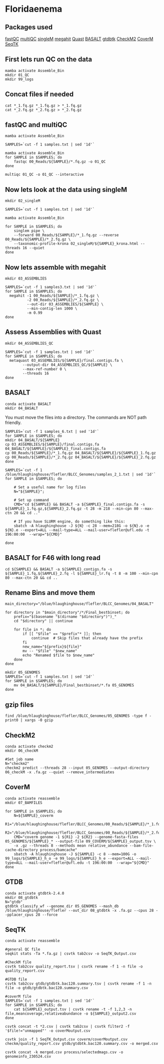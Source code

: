# Floridaenema

## Packages used 
[fastQC](https://github.com/s-andrews/FastQC)
[multiQC](https://multiqc.info/)
[singleM](https://github.com/wwood/singlem)
[megahit](https://github.com/voutcn/megahit)
[Quast](https://github.com/ablab/quast)
[BASALT](https://github.com/EMBL-PKU/BASALT)
[gtdbtk](https://github.com/Ecogenomics/GTDBTk)
[CheckM2](https://github.com/chklovski/CheckM2)
[CoverM](https://github.com/wwood/CoverM)
[SeqTK](https://github.com/lh3/seqtk)

## First lets run QC on the data
```
mamba activate Assemble_Bin
mkdir 01_QC
mkdir 99_logs
```
## Concat files if needed
```
cat *_1.fq.gz *_1.fq.gz > *_1.fq.gz
cat *_2.fq.gz *_2.fq.gz > *_2.fq.gz
```
## fastQC and multiQC
```
mamba activate Assemble_Bin

SAMPLES=`cut -f 1 samples.txt | sed '1d'`

mamba activate Assemble_Bin
for SAMPLE in $SAMPLES; do
    fastqc 00_Reads/${SAMPLE}/*.fq.gz -o 01_QC
done

multiqc 01_QC -o 01_QC --interactive
```
## Now lets look at the data using singleM
```
mkdir 02_singleM

SAMPLES=`cut -f 1 samples.txt | sed '1d'`

mamba activate Assemble_Bin

for SAMPLE in $SAMPLES; do
	singlem pipe \
	--forward 00_Reads/${SAMPLE}/*_1.fq.gz --reverse 00_Reads/${SAMPLE}/*_2.fq.gz \
	--taxonomic-profile-krona 02_singleM/${SAMPLE}_krona.html --threads 16 --quiet
done
```
## Now lets assemble with megahit
```
mkdir 03_ASSEMBLIES

SAMPLES=`cut -f 1 samples3.txt | sed '1d'`
for SAMPLE in $SAMPLES; do
  megahit -1 00_Reads/${SAMPLE}/*_1.fq.gz \
          -2 00_Reads/${SAMPLE}/*_2.fq.gz \
          --out-dir 03_ASSEMBLIES/${SAMPLE} \
          --min-contig-len 1000 \
          -m 0.99
done
```
## Assess Assemblies with Quast
```
mkdir 04_ASSEMBLIES_QC

SAMPLES=`cut -f 1 samples.txt | sed '1d'`
for SAMPLE in $SAMPLES; do
  metaquast 03_ASSEMBLIES/${SAMPLE}/final.contigs.fa \
        --output-dir 04_ASSEMBLIES_QC/${SAMPLE} \
        --max-ref-number 0 \
        --threads 16
done
```
## BASALT
```
conda activate BASALT
mkdir 04_BASALT
```
You must move the files into a directory. The commands are NOT path friendly.
```
SAMPLES=`cut -f 1 samples_6.txt | sed '1d'`
for SAMPLE in $SAMPLES; do
mkdir 04_BASALT/${SAMPLE}
cp 03_ASSEMBLIES/${SAMPLE}/final.contigs.fa 04_BASALT/${SAMPLE}/${SAMPLE}_final.contigs.fa
cp 00_Reads/${SAMPLE}/*_1.fq.gz 04_BASALT/${SAMPLE}/${SAMPLE}_1.fq.gz
cp 00_Reads/${SAMPLE}/*_2.fq.gz 04_BASALT/${SAMPLE}/${SAMPLE}_2.fq.gz
done

SAMPLES=`cut -f 1 /blue/hlaughinghouse/flefler/BLCC_Genomes/samples_2_1.txt | sed '1d'`
for SAMPLE in $SAMPLES; do
	
	# Set a useful name for log files
	N="${SAMPLE}";

	# Set up command
	CMD="cd ${SAMPLE} && BASALT -a ${SAMPLE}_final.contigs.fa -s ${SAMPLE}_1.fq.gz,${SAMPLE}_2.fq.gz -t 28 -m 218 --min-cpn 80 --max-ctn 20 && cd .."
	
	# If you have SLURM engine, do something like this:
	sbatch -A hlaughinghouse -J ${N} -c 28 --mem=218G -o ${N}.o -e ${N}.e --export=ALL --mail-type=ALL --mail-user=flefler@ufl.edu -t 196:00:00  --wrap="${CMD}"
	
done
```
## BASALT for F46 with long read
```
cd ${SAMPLE} && BASALT -a ${SAMPLE}_contigs.fa -s ${SAMPLE}_1.fq,${SAMPLE}_2.fq -l ${SAMPLE}_lr.fq -t 8 -m 100 --min-cpn 80 --max-ctn 20 && cd ..
```
## Rename Bins and move them
```
main_directory="/blue/hlaughinghouse/flefler/BLCC_Genomes/04_BASALT"

for directory in "$main_directory"/*/Final_bestbinset; do
    prefix="$(basename "$(dirname "$directory")")_"
    cd "$directory" || continue
    
    for file in *; do
        if [[ "$file" == "$prefix"* ]]; then
            continue  # Skip files that already have the prefix
        fi
        new_name="${prefix}${file}"
        mv -- "$file" "$new_name"
        echo "Renamed $file to $new_name"
    done
done

mkdir 05_GENOMES
SAMPLES=`cut -f 1 samples.txt | sed '1d'`
for SAMPLE in $SAMPLES; do
    mv 04_BASALT/${SAMPLE}/Final_bestbinset/*.fa 05_GENOMES
done
```
## gzip files
```
find /blue/hlaughinghouse/flefler/BLCC_Genomes/05_GENOMES -type f -print0 | xargs -0 gzip
```
## CheckM2
```
conda activate checkm2
mkdir 06_checkM

#Set job name
N="checkm2"
checkm2 predict --threads 28 --input 05_GENOMES --output-directory 06_checkM -x .fa.gz --quiet --remove_intermediates
```

## CoverM
```
conda activate reassemble
mkdir 07_BAMFILES

for SAMPLE in $SAMPLES; do
    N=${SAMPLE}_coverm
    R1="/blue/hlaughinghouse/flefler/BLCC_Genomes/00_Reads/${SAMPLE}/*_1.fq.gz"
    R2="/blue/hlaughinghouse/flefler/BLCC_Genomes/00_Reads/${SAMPLE}/*_2.fq.gz"
    CMD="coverm genome -1 ${R1} -2 ${R2} --genome-fasta-files 05_GENOMES/${SAMPLE}_* --output-file 09_COVERM/${SAMPLE}_output.tsv \
    -x .gz --threads 8 --methods mean relative_abundance --bam-file-cache-directory process/bamcache"
    sbatch -A hlaughinghouse -J ${SAMPLE} -c 8 --mem=100G -o 99_logs/${SAMPLE}_h_o -e 99_logs/${SAMPLE}_h_e --export=ALL --mail-type=ALL --mail-user=flefler@ufl.edu -t 196:00:00  --wrap="${CMD}"
done
```
## GTDB
```
conda activate gtdbtk-2.4.0
mkdir 08_gtdbtk
N="gtdb"
gtdbtk classify_wf --genome_dir 05_GENOMES --mash_db /blue/hlaughinghouse/flefler --out_dir 08_gtdbtk -x .fa.gz --cpus 28 --pplacer_cpus 28 --force
```

## SeqTK
```
conda activate reassemble

#general QC file
seqkit stats -Ta *.fa.gz | csvtk tab2csv -o SeqTK_Output.csv

#CheckM file
csvtk tab2csv quality_report.tsv | csvtk rename -f 1 -n file -o quality_report.csv

#GTDB file
csvtk tab2csv gtdb/gtdbtk.bac120.summary.tsv | csvtk rename -f 1 -n file -o gtdb/gtdbtk.bac120.summary.csv

#coverM file
SAMPLES=`cut -f 1 samples.txt | sed '1d'`
for SAMPLE in $SAMPLES; do
    cat ${SAMPLE}_output.tsv | csvtk rename -t -f 1,2,3 -n file,meancoverage,relativeabundance -o ${SAMPLE}_output2.csv
done

csvtk concat -t *2.csv | csvtk tab2csv | csvtk filter2 -f '$file!="unmapped"' -o coverMoutput.csv

csvtk join -f 1 SeqTK_Output.csv coverm/coverMoutput.csv checkm/quality_report.csv gtdb/gtdbtk.bac120.summary.csv -o merged.csv

csvtk concat -k merged.csv process/selectedmags.csv -o genomeinfo_230524.csv
```
